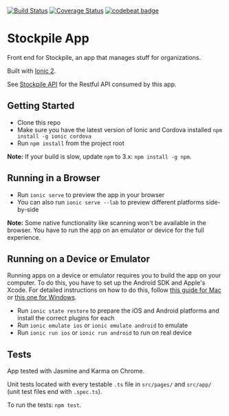 [![Build Status](https://travis-ci.org/emroussel/stockpile-app.svg?branch=master)](https://travis-ci.org/emroussel/stockpile-app)
[![Coverage Status](https://coveralls.io/repos/github/emroussel/stockpile-app/badge.svg?branch=master)](https://coveralls.io/github/emroussel/stockpile-app?branch=master)
[![codebeat badge](https://codebeat.co/badges/d0387971-f205-4146-8946-b8a8a8d1d2e2)](https://codebeat.co/projects/github-com-emmanuelroussel-stockpile-app)

# Stockpile App
Front end for Stockpile, an app that manages stuff for organizations.

Built with [Ionic 2](https://github.com/driftyco/ionic).

See [Stockpile API](https://github.com/AdamVig/stockpile-api) for the Restful API consumed by this app.

## Getting Started
- Clone this repo
- Make sure you have the latest version of Ionic and Cordova installed `npm install -g ionic cordova`
- Run `npm install` from the project root

**Note:** If your build is slow, update `npm` to 3.x: `npm install -g npm`.

## Running in a Browser
- Run `ionic serve` to preview the app in your browser
- You can also run `ionic serve --lab` to preview different platforms side-by-side

**Note:** Some native functionality like scanning won't be available in the browser. You have to run the app on an emulator or device for the full experience.

## Running on a Device or Emulator
Running apps on a device or emulator requires you to build the app on your computer. To do this, you have to set up the Android SDK and Apple's Xcode. For detailed instructions on how to do this, follow [this guide for Mac](https://ionicframework.com/docs/v2/resources/platform-setup/mac-setup.html) or [this one for Windows](https://ionicframework.com/docs/v2/resources/platform-setup/windows-setup.html).

- Run `ionic state restore` to prepare the iOS and Android platforms and install the correct plugins for each
- Run `ionic emulate ios` or `ionic emulate android` to emulate
- Run `ionic run ios` or `ionic run android` to run on real device

## Tests
App tested with Jasmine and Karma on Chrome.

Unit tests located with every testable `.ts` file in `src/pages/` and `src/app/` (unit test files end with `.spec.ts`).

To run the tests: `npm test`.
